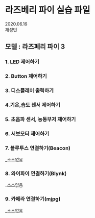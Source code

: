 # 라즈베리 파이 실습 파일


2020.06.16 <br>
채성민

## 모델 : 라즈페리 파이 3

### 1. LED  제어하기 <br>
### 2. Button 제어하기<br>
### 3. 디스플레이 출력하기<br>
### 4.기온,습도 센서 제어하기<br>
### 5. 초음파 센서, 능동부저 제어하기<br>
### 6. 서보모터 제어하기<br>
### 7. 블루투스 연결하기(Beacon)
_소스없음<br>
### 8. 와이파이 연결하기(Blynk)
_소스없음<br>
### 9. 카메라 연결하기(mjpg)
_소스없음<br>


